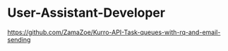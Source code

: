# User-Assistant-Developer

https://github.com/ZamaZoe/Kurro-API-Task-queues-with-rq-and-email-sending
